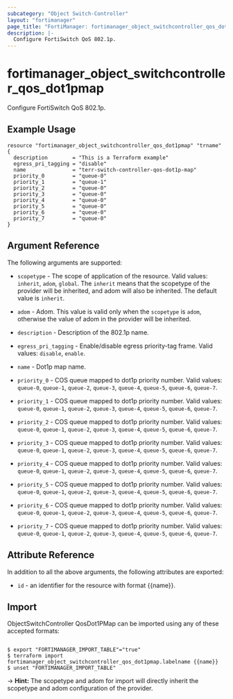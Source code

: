 ```yaml
---
subcategory: "Object Switch-Controller"
layout: "fortimanager"
page_title: "FortiManager: fortimanager_object_switchcontroller_qos_dot1pmap"
description: |-
  Configure FortiSwitch QoS 802.1p.
---
```


# fortimanager_object_switchcontroller_qos_dot1pmap
Configure FortiSwitch QoS 802.1p.

## Example Usage

```hcl
resource "fortimanager_object_switchcontroller_qos_dot1pmap" "trname" {
  description        = "This is a Terraform example"
  egress_pri_tagging = "disable"
  name               = "terr-switch-controller-qos-dot1p-map"
  priority_0         = "queue-0"
  priority_1         = "queue-1"
  priority_2         = "queue-0"
  priority_3         = "queue-0"
  priority_4         = "queue-0"
  priority_5         = "queue-0"
  priority_6         = "queue-0"
  priority_7         = "queue-0"
}
```

## Argument Reference


The following arguments are supported:

* `scopetype` - The scope of application of the resource. Valid values: `inherit`, `adom`, `global`. The `inherit` means that the scopetype of the provider will be inherited, and adom will also be inherited. The default value is `inherit`.
* `adom` - Adom. This value is valid only when the `scopetype` is `adom`, otherwise the value of adom in the provider will be inherited.

* `description` - Description of the 802.1p name.
* `egress_pri_tagging` - Enable/disable egress priority-tag frame. Valid values: `disable`, `enable`.

* `name` - Dot1p map name.
* `priority_0` - COS queue mapped to dot1p priority number. Valid values: `queue-0`, `queue-1`, `queue-2`, `queue-3`, `queue-4`, `queue-5`, `queue-6`, `queue-7`.

* `priority_1` - COS queue mapped to dot1p priority number. Valid values: `queue-0`, `queue-1`, `queue-2`, `queue-3`, `queue-4`, `queue-5`, `queue-6`, `queue-7`.

* `priority_2` - COS queue mapped to dot1p priority number. Valid values: `queue-0`, `queue-1`, `queue-2`, `queue-3`, `queue-4`, `queue-5`, `queue-6`, `queue-7`.

* `priority_3` - COS queue mapped to dot1p priority number. Valid values: `queue-0`, `queue-1`, `queue-2`, `queue-3`, `queue-4`, `queue-5`, `queue-6`, `queue-7`.

* `priority_4` - COS queue mapped to dot1p priority number. Valid values: `queue-0`, `queue-1`, `queue-2`, `queue-3`, `queue-4`, `queue-5`, `queue-6`, `queue-7`.

* `priority_5` - COS queue mapped to dot1p priority number. Valid values: `queue-0`, `queue-1`, `queue-2`, `queue-3`, `queue-4`, `queue-5`, `queue-6`, `queue-7`.

* `priority_6` - COS queue mapped to dot1p priority number. Valid values: `queue-0`, `queue-1`, `queue-2`, `queue-3`, `queue-4`, `queue-5`, `queue-6`, `queue-7`.

* `priority_7` - COS queue mapped to dot1p priority number. Valid values: `queue-0`, `queue-1`, `queue-2`, `queue-3`, `queue-4`, `queue-5`, `queue-6`, `queue-7`.



## Attribute Reference

In addition to all the above arguments, the following attributes are exported:
* `id` - an identifier for the resource with format {{name}}.

## Import

ObjectSwitchController QosDot1PMap can be imported using any of these accepted formats:
```

$ export "FORTIMANAGER_IMPORT_TABLE"="true"
$ terraform import fortimanager_object_switchcontroller_qos_dot1pmap.labelname {{name}}
$ unset "FORTIMANAGER_IMPORT_TABLE"
```
-> **Hint:** The scopetype and adom for import will directly inherit the scopetype and adom configuration of the provider.
